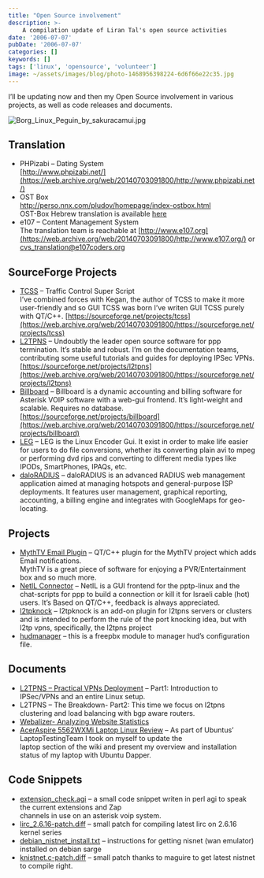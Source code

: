 ```yaml
---
title: "Open Source involvement"
description: >-
    A compilation update of Liran Tal's open source activities
date: '2006-07-07'
pubDate: '2006-07-07'
categories: []
keywords: []
tags: ['linux', 'opensource', 'volunteer']
image: ~/assets/images/blog/photo-1468956398224-6d6f66e22c35.jpg
---
```


I’ll be updating now and then my Open Source involvement in various projects, as well as code releases and documents.

![Borg_Linux_Peguin_by_sakuracamui.jpg](https://web.archive.org/web/20140703091800im_/http://www.enginx.com/sites/default/files/2006/07/Borg_Linux_Peguin_by_sakuracamui.thumbnail.jpg)

## Translation

-   PHPizabi – Dating System  
    [http://www.phpizabi.net/](https://web.archive.org/web/20140703091800/http://www.phpizabi.net/)
-   OST Box  
    [http://perso.nnx.com/pludov/homepage/index-ostbox.html  
    ](https://web.archive.org/web/20140703091800/http://perso.nnx.com/pludov/homepage/index-ostbox.html)OST-Box Hebrew translation is available  [here](https://web.archive.org/web/20140703091800/http://blog.enginx.com/ostbox-i18n-he.xml "projects/ostbox-i18n-he.xml")[  
    ](https://web.archive.org/web/20140703091800/http://perso.nnx.com/pludov/homepage/index-ostbox.html)
-   e107 – Content Management System  
    The translation team is reachable at  [http://www.e107.org](https://web.archive.org/web/20140703091800/http://www.e107.org/)  or  [cvs_translation@e107coders.org](https://web.archive.org/web/20140703091800/http://www.e107.org/)

## SourceForge Projects

-   [TCSS](https://web.archive.org/web/20140703091800/https://sourceforge.net/projects/tcss "TCSS")  – Traffic Control Super Script  
    I’ve combined forces with Kegan, the author of TCSS to make it more user-friendly and so GUI TCSS was born I’ve writen GUI TCSS purely with QT/C++.  [https://sourceforge.net/projects/tcss](https://web.archive.org/web/20140703091800/https://sourceforge.net/projects/tcss)
-   [L2TPNS](https://web.archive.org/web/20140703091800/https://sourceforge.net/projects/l2tpns "L2TPns")  – Undoubtly the leader open source software for ppp termination. It’s stable and robust. I’m on the documentation teams, contributing some useful tutorials and guides for deploying IPSec VPNs.  [https://sourceforge.net/projects/l2tpns](https://web.archive.org/web/20140703091800/https://sourceforge.net/projects/l2tpns)
-   [Billboard](https://web.archive.org/web/20140703091800/https://sourceforge.net/projects/billboard "Billboard")  – Billboard is a dynamic accounting and billing software for Asterisk VOIP software with a web-gui frontend. It’s light-weight and scalable. Requires no database.  [https://sourceforge.net/projects/billboard](https://web.archive.org/web/20140703091800/https://sourceforge.net/projects/billboard)
-   [LEG](https://web.archive.org/web/20140703091800/http://sourceforge.net/projects/leg/ "http://sourceforge.net/projects/leg/")  – LEG is the Linux Encoder Gui. It exist in order to make life easier for users to do file conversions, whether its converting plain avi to mpeg or performing dvd rips and converting to different media types like IPODs, SmartPhones, IPAQs, etc.
-   [daloRADIUS](https://web.archive.org/web/20140703091800/http://sourceforge.net/projects/daloradius "http://sourceforge.net/projects/daloradius")  – daloRADIUS is an advanced RADIUS web management application aimed at managing hotspots and general-purpose ISP deployments. It features user management, graphical reporting, accounting, a billing engine and integrates with GoogleMaps for geo-locating.

## Projects

-   [MythTV Email Plugin](https://web.archive.org/web/20140703091800/http://blog.enginx.com/projects/mythemail-0.1.tar "mythtvemail")  – QT/C++ plugin for the MythTV project which adds Email notifications.  
    MythTV is a great piece of software for enjoying a PVR/Entertainment box and so much more.
-   [NetIL Connector](https://web.archive.org/web/20140703091800/http://blog.enginx.com/projects/netil1.2.tar.gz "http://blog.enginx.com/projects/netil1.2.tar.gz")  – NetIL is a GUI frontend for the pptp-linux and the chat-scripts for ppp to build a connection or kill it for Israeli cable (hot) users. It’s Based on QT/C++, feedback is always appreciated.
-   [l2tpknock](https://web.archive.org/web/20140703091800/http://sourceforge.net/projects/l2tpknock/ "http://sourceforge.net/projects/l2tpknock/")  –  l2tpknock is an add-on plugin for l2tpns servers or clusters and is intended to perform the rule of the port knocking idea, but with l2tp vpns, specifically, the l2tpns project
-   [hudmanager](https://web.archive.org/web/20140703091800/http://blog.enginx.com/projects/hudmanager0.1.tar "http://blog.enginx.com/projects/hudmanager0.1.tar")  –  this is a freepbx module to manager hud’s configuration file.

## Documents

-   [L2TPNS – Practical VPNs Deployment](https://web.archive.org/web/20140703091800/http://blog.enginx.com/documents/practicalvpns.pdf)  – Part1: Introduction to IPSec/VPNs and an entire Linux setup.
-   L2TPNS – The Breakdown- Part2: This time we focus on l2tpns clustering and load balancing with bgp aware routers.
-   [Webalizer- Analyzing Website Statistics](https://web.archive.org/web/20140703091800/http://blog.enginx.com/documents/analyzing_web_server_with_the_webalzier.pdf "Webalizer")
-   [AcerAspire 5562WXMi Laptop Linux Review](https://web.archive.org/web/20140703091800/https://wiki.ubuntu.com/LaptopTestingTeam/AcerAspire5562WXMi "AcerAspire5562WXMi Ubuntu Linux overview")  – As part of Ubuntus’ LaptopTestingTeam I took on myself to update the  
    laptop section of the wiki and present my overview and installation status of my laptop with Ubuntu Dapper.

## Code Snippets

-   [extension_check.agi](https://web.archive.org/web/20140703091800/http://blog.enginx.com/projects/extension_check.agi "extension_check.agi")  – a small code snippet writen in perl agi to speak the current extensions and Zap  
    channels in use on an asterisk voip system.
-   [lirc_2.6.16-patch.diff](https://web.archive.org/web/20140703091800/http://blog.enginx.com/projects/lirc_2.6.16-patch.diff "lirc_patch")  – small patch for compiling latest lirc on 2.6.16 kernel series
-   [debian_nistnet_install.txt](https://web.archive.org/web/20140703091800/http://blog.enginx.com/projects/debian_nistnet_install.txt "lirc_patch")  – instructions for getting nisnet (wan emulator) installed on debian sarge
-   [knistnet.c-patch.diff](https://web.archive.org/web/20140703091800/http://blog.enginx.com/projects/knistnet.c-patch.diff "knistnet-patch")  – small patch thanks to maguire to get latest nistnet to compile right.